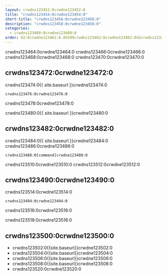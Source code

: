 ```yaml
---
layout: crwdns123452:0crwdne123452:0
title: "crwdns123454:0crwdne123454:0"
short-title: "crwdns123456:0crwdne123456:0"
description: "crwdns123458:0crwdne123458:0"
categories:
  - crwdns123460:0crwdne123460:0
order: 62:0crwdne123462:0.05599crwdns123462:0crwdne123462:042crwdns123462:0crwdne123462:0
---
```

crwdns123464:0crwdne123464:0 crwdns123466:0crwdne123466:0 crwdns123468:0crwdne123468:0 crwdns123470:0crwdne123470:0

## crwdns123472:0crwdne123472:0

crwdns123474:0{{ site.baseurl }}crwdne123474:0

    crwdns123476:0crwdne123476:0
    

crwdns123478:0crwdne123478:0

crwdns123480:0{{ site.baseurl }}crwdne123480:0

## crwdns123482:0crwdne123482:0

crwdns123484:0{{ site.baseurl }}crwdne123484:0 crwdns123486:0crwdne123486:0

```nohighlight
crwdns123488:0[command]crwdne123488:0
```

crwdns123510:0crwdne123510:0 crwdns123512:0crwdne123512:0

## crwdns123490:0crwdne123490:0

crwdns123514:0crwdne123514:0

    crwdns123494:0crwdne123494:0
    

crwdns123516:0crwdne123516:0

crwdns123518:0crwdne123518:0

## crwdns123500:0crwdne123500:0

- crwdns123502:0{{site.baseurl}}crwdne123502:0
- crwdns123504:0{{site.baseurl}}crwdne123504:0
- crwdns123506:0{{site.baseurl}}crwdne123506:0
- crwdns123508:0{{site.baseurl}}crwdne123508:0
- crwdns123520:0crwdne123520:0